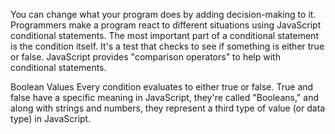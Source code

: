 You can change what your program does by adding decision-making to it. Programmers make a program react to different situations using JavaScript conditional statements. The most important part of a conditional statement is the condition itself. It's a test that checks to see if something is either true or false. JavaScript provides "comparison operators" to help with conditional statements.

Boolean Values
Every condition evaluates to either true or false. True and false have a specific meaning in JavaScript, they're called "Booleans," and along with strings and numbers, they represent a third type of value (or data type) in JavaScript.